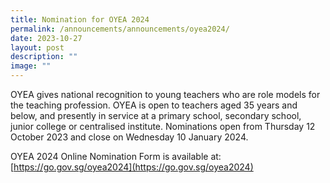 ```yaml
---
title: Nomination for OYEA 2024
permalink: /announcements/announcements/oyea2024/
date: 2023-10-27
layout: post
description: ""
image: ""
---
```

OYEA gives national recognition to young teachers who are role models for the teaching profession. OYEA is open to teachers aged 35 years and below, and presently in service at a primary school, secondary school, junior college or centralised institute. Nominations open from Thursday 12 October 2023 and close on Wednesday 10 January 2024.

OYEA 2024 Online Nomination Form is available at: [https://go.gov.sg/oyea2024](https://go.gov.sg/oyea2024)